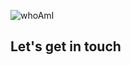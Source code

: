 ![whoAmI](https://user-images.githubusercontent.com/33676/192388482-2c940e44-7520-4a7a-83cc-b6107141103e.svg)


## Let's get in touch
<p>
<a href="https://bsky.app/profile/cassiozen.dev" target="_blank"><img alt="" src="https://img.shields.io/badge/Bluesky-000?logo=Bluesky&logoColor=1DA1F2&style=for-the-badge" style="vertical-align:center" /></a>
<a href="https://linkedin.com/in/cassiozen" target="_blank"><img alt="" src="https://img.shields.io/badge/LinkedIn-000?logo=linkedin&logoColor=0A66C2&style=for-the-badge" style="vertical-align:center" /></a>
<a rel="me" href="https://mas.to/@cassiozen"><img alt="" src="https://img.shields.io/badge/Mastodon-000?logo=Mastodon&logoColor=595aff&style=for-the-badge" style="vertical-align:center" /></a>
<img alt="" src="https://img.shields.io/badge/cassio%20at%20hey.com-000?logo=maildotru&logoColor=0A66C2&style=for-the-badge" style="vertical-align:center" /></p>





